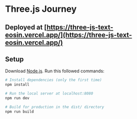 # Three.js Journey

## Deployed at [https://three-js-text-eosin.vercel.app/](https://three-js-text-eosin.vercel.app/)

## Setup

Download [Node.js](https://nodejs.org/en/download/).
Run this followed commands:

```bash
# Install dependencies (only the first time)
npm install

# Run the local server at localhost:8080
npm run dev

# Build for production in the dist/ directory
npm run build
```
